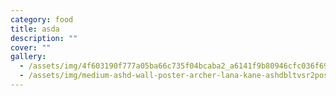 ```yaml
---
category: food
title: asda
description: ""
cover: ""
gallery:
  - /assets/img/4f603190f777a05ba66c735f04bcaba2_a6141f9b80946cfc036f695c779e9400.jpg
  - /assets/img/medium-ashd-wall-poster-archer-lana-kane-ashdbltvsr2pos2825-original-imaehbepybnfggzh.webp
---
```

